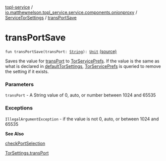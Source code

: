 [topl-service](../../index.md) / [io.matthewnelson.topl_service.service.components.onionproxy](../index.md) / [ServiceTorSettings](index.md) / [transPortSave](./trans-port-save.md)

# transPortSave

`fun transPortSave(transPort: `[`String`](https://kotlinlang.org/api/latest/jvm/stdlib/kotlin/-string/index.html)`): `[`Unit`](https://kotlinlang.org/api/latest/jvm/stdlib/kotlin/-unit/index.html) [(source)](https://github.com/05nelsonm/TorOnionProxyLibrary-Android/blob/master/topl-service/src/main/java/io/matthewnelson/topl_service/service/components/onionproxy/ServiceTorSettings.kt#L904)

Saves the value for [transPort](trans-port-save.md#io.matthewnelson.topl_service.service.components.onionproxy.ServiceTorSettings$transPortSave(kotlin.String)/transPort) to [TorServicePrefs](../../io.matthewnelson.topl_service.prefs/-tor-service-prefs/index.md). If the value is the same as what is
declared in [defaultTorSettings](default-tor-settings.md), [TorServicePrefs](../../io.matthewnelson.topl_service.prefs/-tor-service-prefs/index.md) is queried to remove the setting if
it exists.

### Parameters

`transPort` - A String value of 0, auto, or number between 1024 and 65535

### Exceptions

`IllegalArgumentException` - if the value is not 0, auto, or between 1024 and 65535

**See Also**

[checkPortSelection](#)

[TorSettings.transPort](../../..//topl-core-base/io.matthewnelson.topl_core_base/-tor-settings/trans-port.md)

